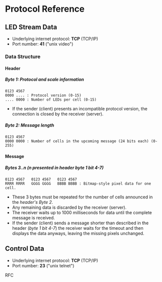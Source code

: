 Protocol Reference
==================

LED Stream Data
---------------

- Underlying internet protocol: **TCP** (TCP/IP)
- Port number: **41** ("unix video")

### Data Structure

#### Header

##### Byte 1: Protocol and scale information

```text
0123 4567
0000 .... : Protocol version (0-15)
.... 0000 : Number of LEDs per cell (0-15)
```

- If the sender (client) presents an incompatible protocol version, the connection is closed by the receiver (server).

##### Byte 2: Message length

```text
0123 4567
0000 0000 : Number of cells in the upcoming message (24 bits each) (0-255)
```

#### Message

##### Bytes 3..n (n presented in header byte 1 bit 4-7)

```text
0123 4567   0123 4567   0123 4567
RRRR RRRR   GGGG GGGG   BBBB BBBB : Bitmap-style pixel data for one cell.
```

- These 3 bytes must be repeated for the number of cells announced in the *header's Byte 2*.
- Any remaining data is discarded by the receiver (server).
- The receiver waits up to 1000 milliseconds for data until the complete message is received.
- If the sender (client) sends a message shorter than described in the header (*byte 1 bit 4-7*) the receiver waits for the timeout and then displays the data anyways, leaving the missing pixels unchanged.

Control Data
------------

- Underlying internet protocol: **TCP** (TCP/IP)
- Port number: **23** ("unix telnet")

RFC
